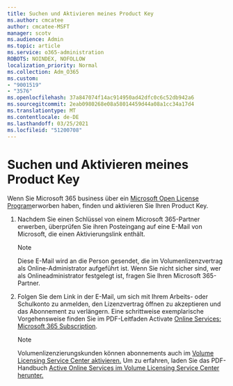 ```yaml
---
title: Suchen und Aktivieren meines Product Key
ms.author: cmcatee
author: cmcatee-MSFT
manager: scotv
ms.audience: Admin
ms.topic: article
ms.service: o365-administration
ROBOTS: NOINDEX, NOFOLLOW
localization_priority: Normal
ms.collection: Adm_O365
ms.custom:
- "9001519"
- "3576"
ms.openlocfilehash: 37a847074f14ac914950ad42dfc0c6c52db942a6
ms.sourcegitcommit: 2eab0980268e08a58014459d44a08a1cc34a17d4
ms.translationtype: MT
ms.contentlocale: de-DE
ms.lasthandoff: 03/25/2021
ms.locfileid: "51200708"
---
```

# <a name="find-and-activate-my-product-key"></a>Suchen und Aktivieren meines Product Key

Wenn Sie Microsoft 365 business über ein [Microsoft Open License Program](https://go.microsoft.com/fwlink/p/?LinkID=613298)erworben haben, finden und aktivieren Sie Ihren Product Key.

1. Nachdem Sie einen Schlüssel von einem Microsoft 365-Partner erwerben, überprüfen Sie ihren Posteingang auf eine E-Mail von Microsoft, die einen Aktivierungslink enthält.

    > [!NOTE]
    > Diese E-Mail wird an die Person gesendet, die im Volumenlizenzvertrag als Online-Administrator aufgeführt ist. Wenn Sie nicht sicher sind, wer als Onlineadministrator festgelegt ist, fragen Sie Ihren Microsoft 365-Partner.
1. Folgen Sie dem Link in der E-Mail, um sich mit Ihrem Arbeits- oder Schulkonto zu anmelden, den Lizenzvertrag öffnen zu akzeptieren und das Abonnement zu verlängern. Eine schrittweise exemplarische Vorgehensweise finden Sie im PDF-Leitfaden Activate [Online Services: Microsoft 365 Subscription](https://go.microsoft.com/fwlink/p/?LinkId=618100).

    > [!NOTE]
    > Volumenlizenzierungskunden können abonnements auch im [Volume Licensing Service Center aktivieren.](https://go.microsoft.com/fwlink/p/?LinkID=282016) Um zu erfahren, laden Sie das PDF-Handbuch [Active Online Services im Volume Licensing Service Center herunter.](https://go.microsoft.com/fwlink/p/?LinkId=618096)
